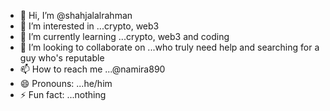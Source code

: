 - 👋 Hi, I’m @shahjalalrahman
- 👀 I’m interested in ...crypto, web3
- 🌱 I’m currently learning ...crypto, web3 and coding 
- 💞️ I’m looking to collaborate on ...who truly need help and searching for a guy who's reputable
- 📫 How to reach me ...@namira890
- 😄 Pronouns: ...he/him
- ⚡ Fun fact: ...nothing

<!---
shahjalalrahman/shahjalalrahman is a ✨ special ✨ repository because its `README.md` (this file) appears on your GitHub profile.
You can click the Preview link to take a look at your changes.
--->
